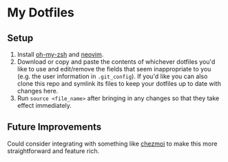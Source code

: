 # My Dotfiles

## Setup
1. Install [oh-my-zsh](https://ohmyz.sh/) and [neovim](https://neovim.io/).
2. Download or copy and paste the contents of whichever dotfiles you'd like to use and edit/remove the fields that seem inappropriate to you (e.g. the user information in `.git_config`). If you'd like you can also clone this repo and symlink its files to keep your dotfiles up to date with changes here.
3. Run `source <file_name>` after bringing in any changes so that they take effect immediately.

## Future Improvements
Could consider integrating with something like [chezmoi](https://www.chezmoi.io/) 
to make this more straightforward and feature rich.
